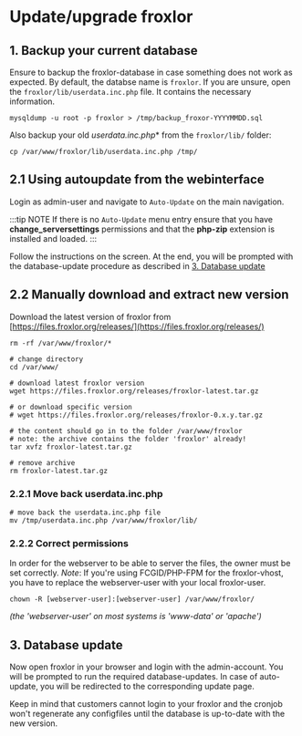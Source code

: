 # Update/upgrade froxlor

## 1. Backup your current database

Ensure to backup the froxlor-database in case something does not work as expected. By default, the databse name is `froxlor`. If you are unsure, open the `froxlor/lib/userdata.inc.php` file. It contains the necessary information.

````shell
mysqldump -u root -p froxlor > /tmp/backup_froxor-YYYYMMDD.sql
````

Also backup your old *userdata.inc.php** from the `froxlor/lib/` folder:

````shell
cp /var/www/froxlor/lib/userdata.inc.php /tmp/
````

## 2.1 Using autoupdate from the webinterface

Login as admin-user and navigate to `Auto-Update` on the main navigation.

:::tip NOTE
If there is no <code>Auto-Update</code> menu entry ensure that you have <b>change_serversettings</b> permissions and that the <b>php-zip</b> extension is installed and loaded.
:::

Follow the instructions on the screen. At the end, you will be prompted with the database-update procedure as described in [3. Database update](#3-database-update)

## 2.2 Manually download and extract new version

Download the latest version of froxlor from [https://files.froxlor.org/releases/](https://files.froxlor.org/releases/)

````shell
rm -rf /var/www/froxlor/*

# change directory
cd /var/www/

# download latest froxlor version
wget https://files.froxlor.org/releases/froxlor-latest.tar.gz

# or download specific version
# wget https://files.froxlor.org/releases/froxlor-0.x.y.tar.gz

# the content should go in to the folder /var/www/froxlor 
# note: the archive contains the folder 'froxlor' already!
tar xvfz froxlor-latest.tar.gz

# remove archive
rm froxlor-latest.tar.gz
````

### 2.2.1 Move back userdata.inc.php

````shell
# move back the userdata.inc.php file
mv /tmp/userdata.inc.php /var/www/froxlor/lib/
````

### 2.2.2 Correct permissions

In order for the webserver to be able to server the files, the owner must be set correctly.
*Note*: If you're using FCGID/PHP-FPM for the froxlor-vhost, you have to replace the webserver-user with your local froxlor-user.

````shell
chown -R [webserver-user]:[webserver-user] /var/www/froxlor/
````

*(the 'webserver-user' on most systems is 'www-data' or 'apache')*

## 3. Database update

Now open froxlor in your browser and login with the admin-account. You will be prompted to run the required database-updates. In case of auto-update, you will be redirected to the corresponding update page.

Keep in mind that customers cannot login to your froxlor and the cronjob won't regenerate any configfiles until the database is up-to-date with the new version.
